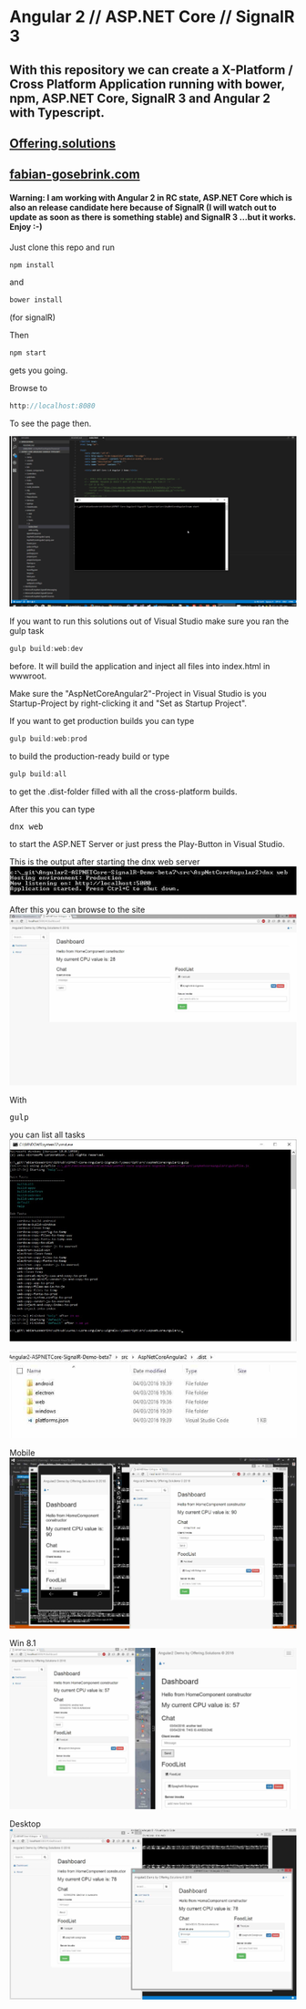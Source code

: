 # Angular 2 // ASP.NET Core // SignalR 3

## With this repository we can create a X-Platform / Cross Platform Application running with bower, npm, ASP.NET Core, SignalR 3 and Angular 2 with Typescript.

## [Offering.solutions](http://offering.solutions "blogLink")
## [fabian-gosebrink.com](http://fabian-gosebrink.com "homepage")

#### Warning: I am working with Angular 2 in RC state, ASP.NET Core which is also an release candidate here because of SignalR (I will watch out to update as soon as there is something stable) and SignalR 3 ...but it works. Enjoy :-)

Just clone this repo and run 
```javascript 
npm install
``` 
and 
```javascript 
bower install
```  

(for signalR)

Then
```javascript 
npm start
```  
gets you going.

Browse to
```javascript 
http://localhost:8080
```  

To see the page then.

![building and using process](_gitAssets/build.gif "npm start and build")

If you want to run this solutions out of Visual Studio make sure you ran the gulp task 

```javascript
gulp build:web:dev 
```

before. It will build the application and inject all files into index.html in wwwroot.

Make sure the "AspNetCoreAngular2"-Project in Visual Studio is you Startup-Project by right-clicking it and "Set as Startup Project".

If you want to get production builds you can type

```javascript
gulp build:web:prod 
```

to build the production-ready build or type 

```javascript
gulp build:all
```

to get the .dist-folder filled with all the cross-platform builds.

After this you can type <pre>dnx web</pre> to start the ASP.NET Server or just press the Play-Button in Visual Studio.

This is the output after starting the dnx web server
![alt text](_gitAssets/commandLineWebServer.jpg "dnx web server")

After this you can browse to the site
![alt text](_gitAssets/screenshot1.jpg "dnx web server")

With <pre>gulp</pre> you can list all tasks
![alt text](_gitAssets/gulp-tasks.jpg "dnx web server")

![alt text](_gitAssets/dist-folder.jpg "dnx web server")

Mobile
![alt text](_gitAssets/xplatform1.jpg "dnx web server")

Win 8.1
![alt text](_gitAssets/xplatform2_win81.jpg "dnx web server")

Desktop
![alt text](_gitAssets/xplatform3.jpg "dnx web server")